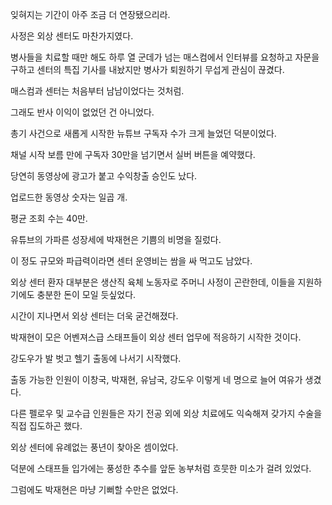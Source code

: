 잊혀지는 기간이 아주 조금 더 연장됐으리라.

사정은 외상 센터도 마찬가지였다.

병사들을 치료할 때만 해도 하루 열 군데가 넘는 매스컴에서 인터뷰를 요청하고 자문을 구하고 센터의 특집 기사를 내놨지만 병사가 퇴원하기 무섭게 관심이 끊겼다.

매스컴과 센터는 처음부터 남남이었다는 것처럼.

그래도 반사 이익이 없었던 건 아니었다.

총기 사건으로 새롭게 시작한 뉴튜브 구독자 수가 크게 늘었던 덕분이었다.

채널 시작 보름 만에 구독자 30만을 넘기면서 실버 버튼을 예약했다.

당연히 동영상에 광고가 붙고 수익창출 승인도 났다.

업로드한 동영상 숫자는 일곱 개.

평균 조회 수는 40만.

유튜브의 가파른 성장세에 박재현은 기쁨의 비명을 질렀다.

이 정도 규모와 파급력이라면 센터 운영비는 쌈을 싸 먹고도 남았다.

외상 센터 환자 대부분은 생산직 육체 노동자로 주머니 사정이 곤란한데, 이들을 지원하기에도 충분한 돈이 모일 듯싶었다.

시간이 지나면서 외상 센터는 더욱 굳건해졌다.

박재현이 모은 어벤져스급 스태프들이 외상 센터 업무에 적응하기 시작한 것이다.

강도우가 발 벗고 헬기 출동에 나서기 시작했다.

출동 가능한 인원이 이창국, 박재현, 유남국, 강도우 이렇게 네 명으로 늘어 여유가 생겼다.

다른 펠로우 및 교수급 인원들은 자기 전공 외에 외상 치료에도 익숙해져 갖가지 수술을 직접 집도하곤 했다.

외상 센터에 유례없는 풍년이 찾아온 셈이었다.

덕분에 스태프들 입가에는 풍성한 추수를 앞둔 농부처럼 흐뭇한 미소가 걸려 있었다.

그럼에도 박재현은 마냥 기뻐할 수만은 없었다.